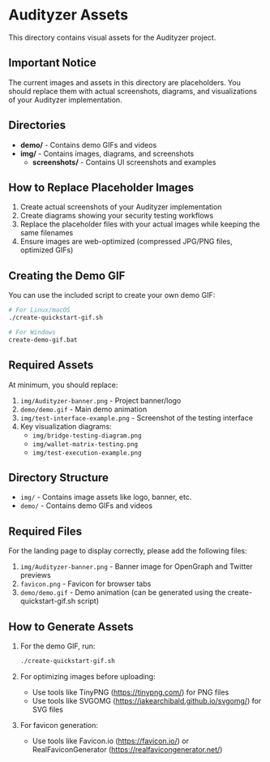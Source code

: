 # Audityzer Assets

This directory contains visual assets for the Audityzer project.

## Important Notice

The current images and assets in this directory are placeholders. You should replace them with actual screenshots, diagrams, and visualizations of your Audityzer implementation.

## Directories

- **demo/** - Contains demo GIFs and videos
- **img/** - Contains images, diagrams, and screenshots
  - **screenshots/** - Contains UI screenshots and examples

## How to Replace Placeholder Images

1. Create actual screenshots of your Audityzer implementation
2. Create diagrams showing your security testing workflows
3. Replace the placeholder files with your actual images while keeping the same filenames
4. Ensure images are web-optimized (compressed JPG/PNG files, optimized GIFs)

## Creating the Demo GIF

You can use the included script to create your own demo GIF:

```bash
# For Linux/macOS
./create-quickstart-gif.sh

# For Windows
create-demo-gif.bat
```

## Required Assets

At minimum, you should replace:

1. `img/Audityzer-banner.png` - Project banner/logo
2. `demo/demo.gif` - Main demo animation
3. `img/test-interface-example.png` - Screenshot of the testing interface
4. Key visualization diagrams:
   - `img/bridge-testing-diagram.png`
   - `img/wallet-matrix-testing.png`
   - `img/test-execution-example.png`

## Directory Structure

- `img/` - Contains image assets like logo, banner, etc.
- `demo/` - Contains demo GIFs and videos

## Required Files

For the landing page to display correctly, please add the following files:

1. `img/Audityzer-banner.png` - Banner image for OpenGraph and Twitter previews
2. `favicon.png` - Favicon for browser tabs
3. `demo/demo.gif` - Demo animation (can be generated using the create-quickstart-gif.sh script)

## How to Generate Assets

1. For the demo GIF, run:

   ```bash
   ./create-quickstart-gif.sh
   ```

2. For optimizing images before uploading:

   - Use tools like TinyPNG (https://tinypng.com/) for PNG files
   - Use tools like SVGOMG (https://jakearchibald.github.io/svgomg/) for SVG files

3. For favicon generation:
   - Use tools like Favicon.io (https://favicon.io/) or RealFaviconGenerator (https://realfavicongenerator.net/)
